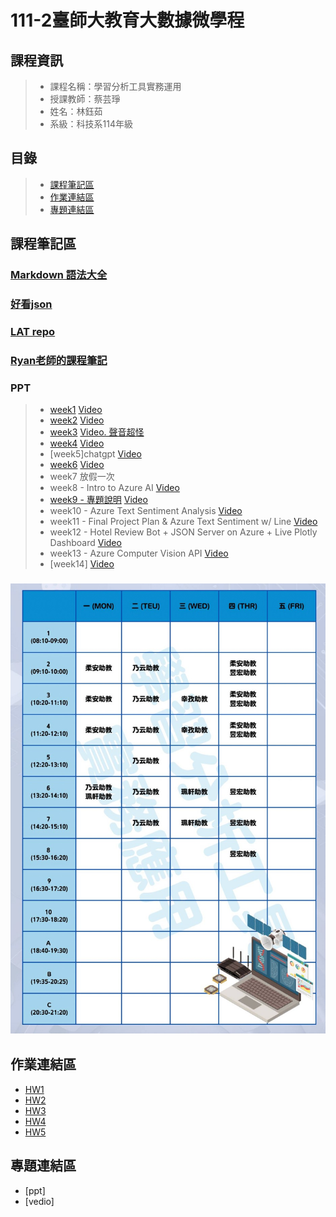 # 111-2臺師大教育大數據微學程

## 課程資訊
> + 課程名稱：學習分析工具實務運用
> + 授課教師：蔡芸琤
> + 姓名：林鈺茹
> + 系級：科技系114年級
## 目錄
> + [課程筆記區](https://github.com/Lindergithub/LAT/edit/main/README.md#%E8%AA%B2%E7%A8%8B%E7%AD%86%E8%A8%98%E5%8D%80)
> + [作業連結區](https://github.com/Lindergithub/LAT/edit/main/README.md#%E4%BD%9C%E6%A5%AD%E9%80%A3%E7%B5%90%E5%8D%80)
> + [專題連結區](https://github.com/Lindergithub/LAT/edit/main/README.md#%E5%B0%88%E9%A1%8C%E9%80%A3%E7%B5%90%E5%8D%80)
## 課程筆記區
### [Markdown 語法大全](https://ed521.github.io/2019/08/hexo-markdown/)
### [好看json](https://jsonviewer.stack.hu/)
### [LAT repo](https://docs.google.com/spreadsheets/d/e/2PACX-1vT_zJV6gYfbNv8irou82vBJjx76eTwu8-oBLzV5VlQhuD8eNychjpKbTCAZgGJKv5og303hZdXX_ygo/pubhtml#)
### [Ryan老師的課程筆記](https://hospitable-top-f1b.notion.site/111-2-NTNU-31ed6721887f4b24bd52c6102a8d99c7)
### PPT 
> + [week1](https://docs.google.com/presentation/d/e/2PACX-1vSInSmBw4pmnFj-4BoVDQcXDkXJ23WMGXBWPkHTTm99t0rigaeIYzMpjC8Q7nKu9SZWeNAs6q1Wy5ZE/pub?start=false&loop=false&delayms=3000&slide=id.p)
> [Video](https://www.youtube.com/watch?v=xm7m9u6jUgc)
> + [week2](https://docs.google.com/presentation/d/e/2PACX-1vT-TbdyqnFFYyOREkTHFGj8OMr3z4-77otHUtDB1PZk_hy4H1sO0_ZXdsaTg1qping-CP_2kEhcvlu0/pub?start=false&loop=false&delayms=3000&slide=id.p)
> [Video](https://www.youtube.com/watch?v=HoPOMwI2NhA)
> + [week3](https://docs.google.com/presentation/d/e/2PACX-1vRQ-QbIIGrpvbC7PkYFtWhT8hhT2pREfIYP5OxiYPF125Ag1u4ln-f7EKR_znsU-bM1z-RrxFY3qHba/pub?start=false&loop=false&delayms=3000&slide=id.p)
> [Video. 聲音超怪](https://www.youtube.com/watch?v=0Ug8Pr7miOo)
> + [week4](https://docs.google.com/presentation/d/e/2PACX-1vQTkndQGs2LVuR27vv0lbSpZPKY6j-7pNcF4SvSTZhflcTOi2XxCp8iSFgxiX5KoB61cI9ZPZix8Vn5/pub?start=false&loop=false&delayms=3000&slide=id.p)
> [Video](https://www.youtube.com/watch?v=lv04AXEq0Rk)
> + [week5]chatgpt
> [Video](https://www.youtube.com/watch?v=d7c-pGlJAOI)
> + [week6](https://docs.google.com/presentation/d/e/2PACX-1vSF3Y3YNF7rwKxFz4tKxHwZY1qOdM17iDWN9emYrDkXIHYdIDXxOtS2j5sfq18HPO6w4-ye7ekB9lvN/pub?start=false&loop=false&delayms=3000&slide=id.p)
> [Video](https://www.youtube.com/watch?v=D-k57QOvRlg)
> + week7 放假一次
> + week8 - Intro to Azure AI
> [Video](https://www.youtube.com/watch?v=JYiXyxKLJc0&list=PL6HWDH-x2DrlD4A3T94sORnZEltA3WKdb&index=2)
> + [week9 - 專題說明](https://docs.google.com/presentation/d/e/2PACX-1vSdW6bWsDN67PZCfNunXnGfpgvxR2GFO39zJbeqFaUX9xzkGeUkO-vOo5lxuvg-aIvZC7IwjDJdt0iM/pub?start=false&loop=false&delayms=3000&slide=id.g23dd2219a46_0_124)
> [Video](https://www.youtube.com/watch?v=5n80gistmxU)
> + week10 - Azure Text Sentiment Analysis
> [Video](https://www.youtube.com/watch?v=HTvl5skHsck&list=PL6HWDH-x2DrlD4A3T94sORnZEltA3WKdb&index=3&t=637s)
> + week11 - Final Project Plan & Azure Text Sentiment w/ Line
> [Video](https://www.youtube.com/watch?v=GLZ9rVEa_54&list=PL6HWDH-x2DrlD4A3T94sORnZEltA3WKdb&index=4)
> + week12 - Hotel Review Bot + JSON Server on Azure + Live Plotly Dashboard
> [Video](https://www.youtube.com/watch?v=llSEt0FbQT4&list=PL6HWDH-x2DrlD4A3T94sORnZEltA3WKdb&index=5)
> + week13 - Azure Computer Vision API
> [Video](https://www.youtube.com/watch?v=oNyrigYdVio&list=PL6HWDH-x2DrlD4A3T94sORnZEltA3WKdb&index=6)
> + [week14]
> [Video]()

### ![助教時間](001.jpg)
## 作業連結區
+ [HW1](https://github.com/Lindergithub/LAT/blob/main/lat_hw1.ipynb)
+ [HW2](https://github.com/Lindergithub/LAT/blob/main/HW2/README.md)
+ [HW3](https://github.com/Lindergithub/LAT/blob/main/HW3/0622.ipynb)
+ [HW4](https://github.com/Lindergithub/LAT/blob/main/HW4/README.md)
+ [HW5](https://github.com/Lindergithub/LAT/blob/main/HW5/README.md)
## 專題連結區
+ [ppt]
+ [vedio]
